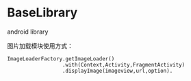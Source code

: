 # BaseLibrary
android library

图片加载模块使用方式：

    ImageLoaderFactory.getImageLoader()
                      .with(Context,Activity,FragmentActivity)
                      .displayImage(imageview,url,option).
